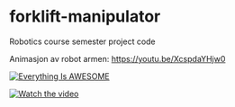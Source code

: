 # forklift-manipulator
Robotics course semester project code

Animasjon av robot armen: https://youtu.be/XcspdaYHjw0

[![Everything Is AWESOME](https://img.youtube.com/vi/XcspdaYHjw0-Y/0.jpg)](https://www.youtube.com/watch?v=XcspdaYHjw0-Y "Everything Is AWESOME")

[![Watch the video](https://img.youtube.com/vi/T-D1KVIuvjA/maxresdefault.jpg)](https://youtu.be/T-D1KVIuvjA)
